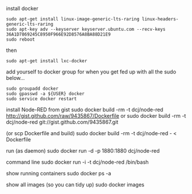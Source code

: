 install docker

	sudo apt-get install linux-image-generic-lts-raring linux-headers-generic-lts-raring
	sudo apt-key adv --keyserver keyserver.ubuntu.com --recv-keys 36A1D7869245C8950F966E92D8576A8BA88D21E9
	sudo reboot

then

	sudo apt-get install lxc-docker

add yourself to docker group  for when you get fed up with all the sudo below...

	sudo groupadd docker
	sudo gpasswd -a ${USER} docker
	sudo service docker restart

install Node-RED from gist
	sudo docker build -rm -t dcj/node-red http://gist.github.com/raw/9435867/Dockerfile
or	sudo docker build -rm -t dcj/node-red git://gist.github.com/9435867.git

(or scp Dockerfile and build)
	sudo docker build -rm -t dcj/node-red - < Dockerfile

run (as daemon)
	sudo docker run -d -p 1880:1880 dcj/node-red

command line
	sudo docker run -i -t dcj/node-red /bin/bash

show running containers
	sudo docker ps -a

show all images (so you can tidy up)
	sudo docker images
